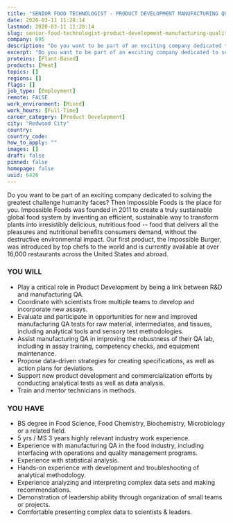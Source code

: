 ```yaml
---
title: "SENIOR FOOD TECHNOLOGIST - PRODUCT DEVELOPMENT MANUFACTURING QUALITY"
date: 2020-03-11 11:28:14
lastmod: 2020-03-11 11:28:14
slug: senior-food-technologist-product-development-manufacturing-quality-6426
company: 695
description: "Do you want to be part of an exciting company dedicated to solving the greatest challenge humanity faces? Then Impossible Foods is the place for you. Impossible Foods was founded in 2011 to create a truly sustainable global food system by inventing an efficient, sustainable way to transform plants into irresistibly delicious, nutritious food -- food that delivers all the pleasures and nutritional benefits consumers demand, without the destructive environmental impact."
excerpt: "Do you want to be part of an exciting company dedicated to solving the greatest challenge humanity faces? Then Impossible Foods is the place for you. Impossible Foods was founded in 2011 to create a truly sustainable global food system by inventing an efficient, sustainable way to transform plants into irresistibly delicious, nutritious food -- food that delivers all the pleasures and nutritional benefits consumers demand, without the destructive environmental impact."
proteins: [Plant-Based]
products: [Meat]
topics: []
regions: []
flags: []
job_type: [Employment]
remote: FALSE
work_environment: [Mixed]
work_hours: [Full-Time]
career_category: [Product Development]
city: "Redwood City"
country: 
country_code: 
how_to_apply: ""
images: []
draft: false
pinned: false
homepage: false
uuid: 6426
---
```

<p>Do you want to be part of an exciting company dedicated to solving the greatest challenge humanity faces? Then Impossible Foods is the place for you. Impossible Foods was founded in 2011 to create a truly sustainable global food system by inventing an efficient, sustainable way to transform plants into irresistibly delicious, nutritious food -- food that delivers all the pleasures and nutritional benefits consumers demand, without the destructive environmental impact. Our first product, the Impossible Burger, was introduced by top chefs to the world and is currently available at over 16,000 restaurants across the United States and abroad.</p>
<h3>YOU WILL</h3>
<ul>
<li>Play a critical role in Product Development by being a link between R&D and manufacturing QA.</li>
<li>Coordinate with scientists from multiple teams to develop and incorporate new assays.</li>
<li>Evaluate and participate in opportunities for new and improved manufacturing QA tests for raw material, intermediates, and tissues, including analytical tools and sensory test methodologies.</li>
<li>Assist manufacturing QA in improving the robustness of their QA lab, including in assay training, competency checks, and equipment maintenance.</li>
<li>Propose data-driven strategies for creating specifications, as well as action plans for deviations.</li>
<li>Support new product development and commercialization efforts by conducting analytical tests as well as data analysis.</li>
<li>Train and mentor technicians in methods.</li>
</ul>
<h3>YOU HAVE</h3>
<ul>
<li>BS degree in Food Science, Food Chemistry, Biochemistry, Microbiology or a related field.</li>
<li>5 yrs / MS 3 years highly relevant industry work experience.</li>
<li>Experience with manufacturing QA in the food industry, including interfacing with operations and quality management programs.</li>
<li>Experience with statistical analysis.</li>
<li>Hands-on experience with development and troubleshooting of analytical methodology.</li>
<li>Experience analyzing and interpreting complex data sets and making recommendations.</li>
<li>Demonstration of leadership ability through organization of small teams or projects.</li>
<li>Comfortable presenting complex data to scientists & leaders.</li>
</ul>
